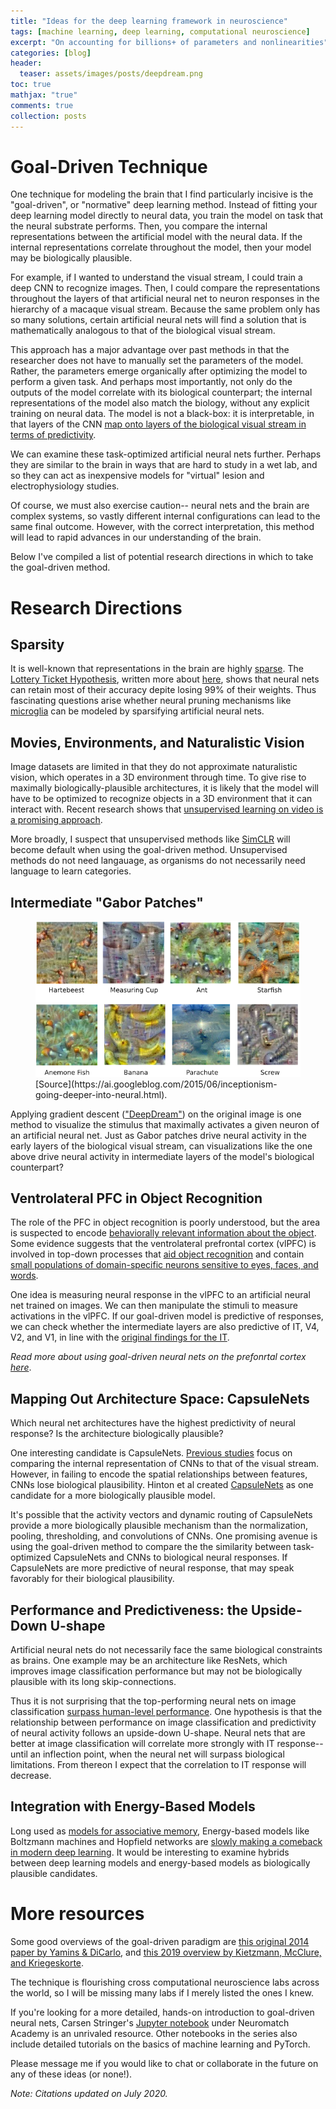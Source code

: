 ```yaml
---
title: "Ideas for the deep learning framework in neuroscience" 
tags: [machine learning, deep learning, computational neuroscience]
excerpt: "On accounting for billions+ of parameters and nonlinearities"
categories: [blog]
header:
  teaser: assets/images/posts/deepdream.png
toc: true
mathjax: "true"
comments: true
collection: posts
---
```


# Goal-Driven Technique

One technique for modeling the brain that I find particularly incisive is the "goal-driven", or "normative" deep learning method. Instead of fitting your deep learning model directly to neural data, you train the model on task that the neural substrate performs. Then, you compare the internal representations between the artificial model with the neural data. If the internal representations correlate throughout the model, then your model may be biologically plausible.

For example, if I wanted to understand the visual stream, I could train a deep CNN to recognize images. Then, I could compare the representations throughout the layers of that artificial neural net to neuron responses in the hierarchy of a macaque visual stream. Because the same problem only has so many solutions, certain artificial neural nets will find a solution that is mathematically analogous to that of the biological visual stream. 

This approach has a major advantage over past methods in that the researcher does not have to manually set the parameters of the model. Rather, the parameters emerge organically after optimizing the model to perform a given task. And perhaps most importantly, not only do the outputs of the model correlate with its biological counterpart; the internal representations of the model also match the biology, without any explicit training on neural data. The model is not a black-box: it is interpretable, in that layers of the CNN [map onto layers of the biological visual stream in terms of predictivity]().

We can examine these task-optimized artificial neural nets further. Perhaps they are similar to the brain in ways that are hard to study in a wet lab, and so they can act as inexpensive models for "virtual" lesion and electrophysiology studies.

Of course, we must also exercise caution-- neural nets and the brain are complex systems, so vastly different internal configurations can lead to the same final outcome. However, with the correct interpretation, this method will lead to rapid advances in our understanding of the brain.

Below I've compiled a list of potential research directions in which to take the goal-driven method.

# Research Directions

## Sparsity

It is well-known that representations in the brain are highly [sparse](https://pubmed.ncbi.nlm.nih.gov/22579264/). The [Lottery Ticket Hypothesis](https://arxiv.org/pdf/1803.03635.pdf), written more about [here](https://soniajoseph.github.io/pruning/), shows that neural nets can retain most of their accuracy depite losing 99% of their weights. Thus fascinating questions arise whether neural pruning mechanisms like [microglia](https://pubmed.ncbi.nlm.nih.gov/21778362/) can be modeled by sparsifying artificial neural nets.

## Movies, Environments, and Naturalistic Vision

Image datasets are limited in that they do not approximate naturalistic vision, which operates in a 3D environment through time. To give rise to maximally biologically-plausible architectures, it is likely that the model will have to be optimized to recognize objects in a 3D environment that it can interact with. Recent research shows that [unsupervised learning on video is a promising approach](https://openaccess.thecvf.com/content_CVPR_2020/papers/Zhuang_Unsupervised_Learning_From_Video_With_Deep_Neural_Embeddings_CVPR_2020_paper.pdf).

More broadly, I suspect that unsupervised methods like [SimCLR](https://arxiv.org/abs/2002.05709) will become default when using the goal-driven method. Unsupervised methods do not need langauage, as organisms do not necessarily need language to learn categories.

## Intermediate "Gabor Patches"

<figure>
  <img src="/assets/images/posts/deepdream.png">
  <figcaption>[Source](https://ai.googleblog.com/2015/06/inceptionism-going-deeper-into-neural.html).</figcaption>
</figure>

Applying gradient descent (["DeepDream"](https://ai.googleblog.com/2015/06/inceptionism-going-deeper-into-neural.html)) on the original image is one method to visualize the stimulus that maximally activates a given neuron of an artificial neural net. Just as Gabor patches drive neural activity in the early layers of the biological visual stream, can visualizations like the one above drive neural activity in intermediate layers of the model's biological counterpart? 

## Ventrolateral PFC in Object Recognition

The role of the PFC in object recognition is poorly understood, but the area is suspected to encode [behaviorally relevant information about the object](https://www.researchgate.net/publication/12122406_Freedman_DJ_Riesenhuber_M_Poggio_T_Miller_EK_Categorical_representation_of_visual_stimuli_in_the_primate_prefrontal_cortex_Science_291_312-316). Some evidence suggests that the ventrolateral prefrontal cortex (vlPFC) is involved in top-down processes that [aid object recognition](https://pubmed.ncbi.nlm.nih.gov/17071109/) and contain [small populations of domain-specific neurons sensitive to eyes, faces, and words](https://psycnet.apa.org/record/1999-03885-004).

One idea is measuring neural response in the vlPFC to an artificial neural net trained on images. We can then manipulate the stimuli to measure activations in the vlPFC. If our goal-driven model is predictive of responses, we can check whether the intermediate layers are also predictive of IT, V4, V2, and V1, in line with the [original findings for the IT](https://www.pnas.org/content/111/23/8619).

*Read more about using goal-driven neural nets on the prefonrtal cortex [here](https://soniajoseph.github.io/computational%20neuroscience/deep-learning-models-prefrontal-cortex/)*.

## Mapping Out Architecture Space: CapsuleNets

Which neural net architectures have the highest predictivity of neural response? Is the architecture biologically plausible? 

One interesting candidate is CapsuleNets. [Previous studies](https://www.pnas.org/content/111/23/8619) focus on comparing the internal representation of CNNs to that of the visual stream. However, in failing to encode the spatial relationships between features, CNNs lose biological plausibility. Hinton et al created [CapsuleNets](https://arxiv.org/abs/1710.09829) as one candidate for a more biologically plausible model.

It's possible that the activity vectors and dynamic routing of CapsuleNets provide a more biologically plausible mechanism than the normalization, pooling, thresholding, and convolutions of CNNs. One promising avenue is using the goal-driven method to compare the the similarity between task-optimized CapsuleNets and CNNs to biological neural responses. If CapsuleNets are more predictive of neural response, that may speak favorably for their biological plausibility.

## Performance and Predictiveness: the Upside-Down U-shape

Artificial neural nets do not necessarily face the same biological constraints as brains. One example may be an architecture like ResNets, which improves image classification performance but may not be biologically plausible with its long skip-connections.

Thus it is not surprising that the top-performing neural nets on image classification [surpass human-level performance](https://paperswithcode.com/sota/image-classification-on-imagenet). One hypothesis is that the relationship between performance on image classification and predictivity of neural activity follows an upside-down U-shape. Neural nets that are better at image classification will correlate more strongly with IT response-- until an inflection point, when the neural net will surpass biological limitations. From thereon I expect that the correlation to IT response will decrease. 

## Integration with Energy-Based Models

Long used as [models for associative memory](https://bi.snu.ac.kr/Courses/g-ai09-2/hopfield82.pdf), Energy-based models like Boltzmann machines and Hopfield networks are [slowly making a comeback in modern deep learning](https://arxiv.org/abs/2008.02217). It would be interesting to examine hybrids between deep learning models and energy-based models as biologically plausible candidates.

# More resources

Some good overviews of the goal-driven paradigm are [this original 2014 paper by Yamins & DiCarlo](https://www.nature.com/articles/nn.4244), and [this 2019 overview by Kietzmann, McClure, and Kriegeskorte](https://oxfordre.com/neuroscience/view/10.1093/acrefore/9780190264086.001.0001/acrefore-9780190264086-e-46).

The technique is flourishing cross computational neuroscience labs across the world, so I will be missing many labs if I merely listed the ones I knew.

If you're looking for a more detailed, hands-on introduction to goal-driven neural nets, Carsen Stringer's [Jupyter notebook](https://github.com/NeuromatchAcademy/course-content/blob/master/tutorials/W3D4_DeepLearning1/W3D4_Tutorial3.ipynb) under Neuromatch Academy is an unrivaled resource. Other notebooks in the series also include detailed tutorials on the basics of machine learning and PyTorch.

Please message me if you would like to chat or collaborate in the future on any of these ideas (or none!). 

*Note: Citations updated on July 2020.* 
